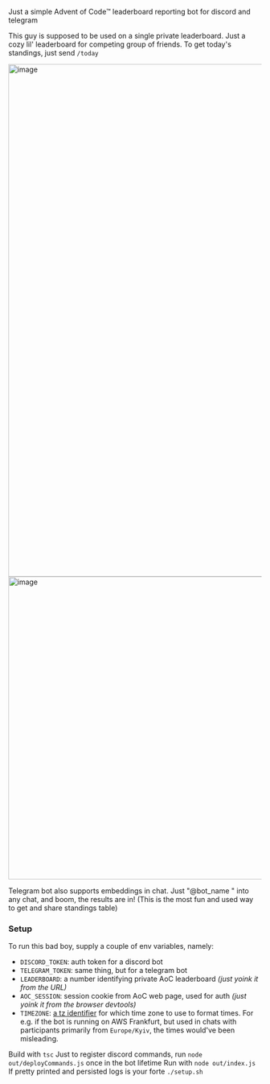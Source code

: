 Just a simple Advent of Code™️ leaderboard reporting bot for discord and telegram

This guy is supposed to be used on a single private leaderboard. Just a cozy lil' leaderboard for competing group of friends. To get today's standings, just send `/today`

<img width="1019" alt="image" src="https://github.com/Malien/discord-advent-of-code/assets/7205038/b481eedc-c46e-41f4-b9a0-5a9c1ce2d780">
<img width="602" alt="image" src="https://github.com/Malien/discord-advent-of-code/assets/7205038/27d6827d-4ba8-42b0-8ac5-96b6f125465f">

Telegram bot also supports embeddings in chat. Just "@bot_name " into any chat, and boom, the results are in! (This is the most fun and used way to get and share standings table)

### Setup
To run this bad boy, supply a couple of env variables, namely:
- `DISCORD_TOKEN`: auth token for a discord bot
- `TELEGRAM_TOKEN`: same thing, but for a telegram bot
- `LEADERBOARD`: a number identifying private AoC leaderboard _(just yoink it from the URL)_
- `AOC_SESSION`: session cookie from AoC web page, used for auth _(just yoink it from the browser devtools)_
- `TIMEZONE`: [a tz identifier](https://en.wikipedia.org/wiki/List_of_tz_database_time_zones) for which time zone to use to format times. For e.g. if the bot is running on AWS Frankfurt, but used in chats with participants primarily from `Europe/Kyiv`, the times would've been misleading.

Build with `tsc`
Just to register discord commands, run `node out/deployCommands.js` once in the bot lifetime
Run with `node out/index.js`
If pretty printed and persisted logs is your forte `./setup.sh`

